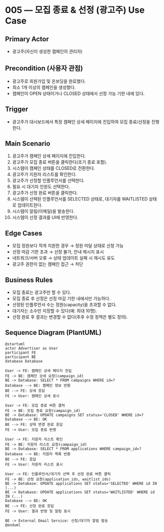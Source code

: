 # 005 — 모집 종료 & 선정 (광고주) Use Case

## Primary Actor
- 광고주(자신이 생성한 캠페인의 관리자)

## Precondition (사용자 관점)
- 광고주로 회원가입 및 온보딩을 완료했다.
- 최소 1개 이상의 캠페인을 생성했다.
- 캠페인이 OPEN 상태이거나 CLOSED 상태에서 선정 가능 기한 내에 있다.

## Trigger
- 광고주가 대시보드에서 특정 캠페인 상세 페이지에 진입하여 모집 종료/선정을 진행한다.

## Main Scenario
1. 광고주가 캠페인 상세 페이지에 진입한다.
2. 광고주가 모집 종료 버튼을 클릭한다(조기 종료 포함).
3. 시스템이 캠페인 상태를 CLOSED로 전환한다.
4. 광고주가 지원자 리스트를 확인한다.
5. 광고주가 선정할 인플루언서를 선택한다.
6. 필요 시 대기자 인원도 선택한다.
7. 광고주가 선정 완료 버튼을 클릭한다.
8. 시스템이 선택된 인플루언서를 SELECTED 상태로, 대기자를 WAITLISTED 상태로 업데이트한다.
9. 시스템이 알림(이메일)을 발송한다.
10. 시스템이 선정 결과를 UI에 반영한다.

## Edge Cases
- 모집 정원보다 적게 지원한 경우 → 정원 미달 상태로 선정 가능
- 선정 마감 기한 초과 → 선정 불가, 안내 메시지 표시
- 네트워크/서버 오류 → 상태 업데이트 실패 시 재시도 유도
- 광고주 권한이 없는 캠페인 접근 → 차단

## Business Rules
- 모집 종료는 광고주만 할 수 있다.
- 모집 종료 후 선정은 선정 마감 기한 내에서만 가능하다.
- 선정된 인플루언서 수는 정원(capacity)을 초과할 수 없다.
- 대기자는 소수만 지정할 수 있다(예: 최대 10명).
- 선정 완료 후 결과는 변경할 수 없다(추후 수정 정책은 별도 정의).

## Sequence Diagram (PlantUML)

```plantuml
@startuml
actor Advertiser as User
participant FE
participant BE
database Database

User -> FE: 캠페인 상세 페이지 진입
FE -> BE: 캠페인 상세 요청(campaign_id)
BE -> Database: SELECT * FROM campaigns WHERE id=?
Database --> BE: 캠페인 정보 반환
BE --> FE: 상세 응답
FE -> User: 캠페인 상세 표시

User -> FE: 모집 종료 버튼 클릭
FE -> BE: 모집 종료 요청(campaign_id)
BE -> Database: UPDATE campaigns SET status='CLOSED' WHERE id=?
Database --> BE: OK
BE --> FE: 상태 변경 완료 응답
FE -> User: 모집 종료 반영

User -> FE: 지원자 리스트 확인
FE -> BE: 지원자 리스트 요청(campaign_id)
BE -> Database: SELECT * FROM applications WHERE campaign_id=?
Database --> BE: 지원자 목록 반환
BE --> FE: 응답
FE -> User: 지원자 리스트 표시

User -> FE: 인플루언서/대기자 선택 후 선정 완료 버튼 클릭
FE -> BE: 선정 요청(application_ids, waitlist_ids)
BE -> Database: UPDATE applications SET status='SELECTED' WHERE id IN (...)
BE -> Database: UPDATE applications SET status='WAITLISTED' WHERE id IN (...)
Database --> BE: OK
BE --> FE: 선정 완료 응답
FE -> User: 결과 반영 및 알림 표시

BE -> External Email Service: 선정/대기자 알림 발송
@enduml
```
